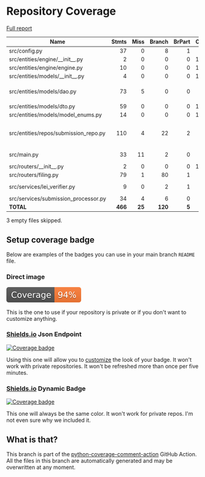 # Repository Coverage

[Full report](https://htmlpreview.github.io/?https://github.com/cfpb/sbl-filing-api/blob/python-coverage-comment-action-data/htmlcov/index.html)

| Name                                   |    Stmts |     Miss |   Branch |   BrPart |   Cover |   Missing |
|--------------------------------------- | -------: | -------: | -------: | -------: | ------: | --------: |
| src/config.py                          |       37 |        0 |        8 |        1 |     98% |    13->17 |
| src/entities/engine/\_\_init\_\_.py    |        2 |        0 |        0 |        0 |    100% |           |
| src/entities/engine/engine.py          |       10 |        0 |        0 |        0 |    100% |           |
| src/entities/models/\_\_init\_\_.py    |        4 |        0 |        0 |        0 |    100% |           |
| src/entities/models/dao.py             |       73 |        5 |        0 |        0 |     93% |28, 47, 62, 80, 93 |
| src/entities/models/dto.py             |       59 |        0 |        0 |        0 |    100% |           |
| src/entities/models/model\_enums.py    |       14 |        0 |        0 |        0 |    100% |           |
| src/entities/repos/submission\_repo.py |      110 |        4 |       22 |        2 |     95% |63->65, 70->72, 111-114 |
| src/main.py                            |       33 |       11 |        2 |        0 |     69% |26-31, 35-39 |
| src/routers/\_\_init\_\_.py            |        2 |        0 |        0 |        0 |    100% |           |
| src/routers/filing.py                  |       79 |        1 |       80 |        1 |     99% |        43 |
| src/services/lei\_verifier.py          |        9 |        0 |        2 |        1 |     91% |  11->exit |
| src/services/submission\_processor.py  |       34 |        4 |        6 |        0 |     90% |     30-41 |
|                              **TOTAL** |  **466** |   **25** |  **120** |    **5** | **95%** |           |

3 empty files skipped.


## Setup coverage badge

Below are examples of the badges you can use in your main branch `README` file.

### Direct image

[![Coverage badge](https://raw.githubusercontent.com/cfpb/sbl-filing-api/python-coverage-comment-action-data/badge.svg)](https://htmlpreview.github.io/?https://github.com/cfpb/sbl-filing-api/blob/python-coverage-comment-action-data/htmlcov/index.html)

This is the one to use if your repository is private or if you don't want to customize anything.

### [Shields.io](https://shields.io) Json Endpoint

[![Coverage badge](https://img.shields.io/endpoint?url=https://raw.githubusercontent.com/cfpb/sbl-filing-api/python-coverage-comment-action-data/endpoint.json)](https://htmlpreview.github.io/?https://github.com/cfpb/sbl-filing-api/blob/python-coverage-comment-action-data/htmlcov/index.html)

Using this one will allow you to [customize](https://shields.io/endpoint) the look of your badge.
It won't work with private repositories. It won't be refreshed more than once per five minutes.

### [Shields.io](https://shields.io) Dynamic Badge

[![Coverage badge](https://img.shields.io/badge/dynamic/json?color=brightgreen&label=coverage&query=%24.message&url=https%3A%2F%2Fraw.githubusercontent.com%2Fcfpb%2Fsbl-filing-api%2Fpython-coverage-comment-action-data%2Fendpoint.json)](https://htmlpreview.github.io/?https://github.com/cfpb/sbl-filing-api/blob/python-coverage-comment-action-data/htmlcov/index.html)

This one will always be the same color. It won't work for private repos. I'm not even sure why we included it.

## What is that?

This branch is part of the
[python-coverage-comment-action](https://github.com/marketplace/actions/python-coverage-comment)
GitHub Action. All the files in this branch are automatically generated and may be
overwritten at any moment.